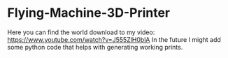 # Flying-Machine-3D-Printer
Here you can find the world download to my video: https://www.youtube.com/watch?v=J555ZlH0blA
In the future I might add some python code that helps with generating working prints.
